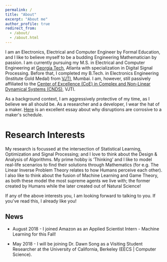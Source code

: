 ```yaml
---
permalink: /
title: "About"
excerpt: "About me"
author_profile: true
redirect_from: 
  - /about/
  - /about.html
---
```



I am an Electronics, Electrical and Computer Engineer by Formal Education, and I like to believe myself to be a budding Engineering Mathematician by passion. I am currently pursuing my M.S. in Electrical and Computer Engineering at [Georgia Tech](https://www.gatech.edu/), Atlanta with specialization in Digital Signal Processing. Before that, I completed my B.Tech. in Electronics Engineering (Institute Gold Medal) from [VJTI](https://www.vjti.ac.in/), Mumbai. I am, however, still passively affiliated to the [Center of Excellence (CoE) in Complex and Non-Linear Dynamical Systems (CNDS)](https://www.vjti.ac.in/images/coe-cnds/project/index.html), VJTI.

As a background context, I am aggressively protective of my time, as I believe we all should be. As a researcher and a developer, I wear the hat of a maker. [Here](http://www.paulgraham.com/makersschedule.html) is an excellent essay about why disruptions are corrosive to a maker's schedule.


Research Interests
======

 My research is focussed at the intersection of Statistical Learning, Optimization and Signal Processing; and I love to think about the Design & Analysis of Algorithms. My prime hobby is ‘Thinking’ and I like to model real-life scenarios to find their solutions through Mathematics (for e.g. The Linear Inverse Problem Theory relates to how Humans perceive each other). I also like to think about the fusion of Machine Learning and Game Theory, as both these model the most supreme agents we live with; the former created by Humans while the later created out of Natural Science! 

If any of the above interests you, I am looking forward to talking to you. If you've read this, I already like you!


News
------
* August 2018 - I joined Amazon as an Applied Scientist Intern - Machine Learning for this Fall!

* May 2018 - I will be joining Dr. Dawn Song as a Visiting Student Researcher at the University of California, Berkeley (EECS | Computer Science).
